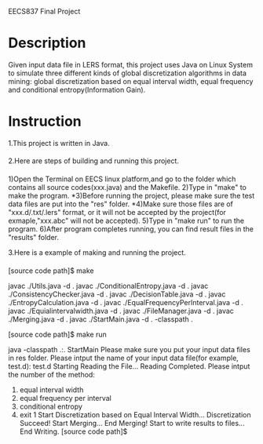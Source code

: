EECS837 Final Project

Description
==============

Given input data file in LERS format, this project uses Java on Linux System to simulate three different kinds of global discretization algorithms in data mining: global discretization based on equal interval width, equal frequency and conditional entropy(Information Gain).

Instruction
==============
1.This project is written in Java.
####
2.Here are steps of building and running this project.
####
   1)Open the Terminal on EECS linux platform,and go to the folder which contains all source codes(xxx.java) and the Makefile.
   2)Type in "make" to make the program. 
   *3)Before running the project, please make sure the test data files are put into the "res" folder.
   *4)Make sure those files are of "xxx.d/.txt/.lers" format, or it will not be accepted by the project(for exmaple,"xxx.abc" will not be accepted).
   5)Type in "make run" to run the program.
   6)After program completes running, you can find result files in the "results" folder.

3.Here is a example of making and running the project.
####
[source code path]$ make

javac ./Utils.java -d .
javac ./ConditionalEntropy.java -d .
javac ./ConsistencyChecker.java -d .
javac ./DecisionTable.java -d .
javac ./EntropyCalculation.java -d .
javac ./EqualFrequencyPerInterval.java -d .
javac ./Equialintervalwidth.java -d .
javac ./FileManager.java -d .
javac ./Merging.java -d .
javac ./StartMain.java -d . -classpath .

[source code path]$ make run

java -classpath .:. StartMain
Please make sure you put your input data files in res folder.
Please intput the name of your input data file(for example, test.d): 
test.d
Starting Reading the File...
Reading Completed.
Please intput the number of the method: 
1. equal interval width
2. equal frequency per interval
3. conditional entropy
4. exit
1
Start Discretization based on Equal Interval Width...
Discretization Succeed!
Start Merging...
End Merging! Start to write results to files...
End Writing.
[source code path]$ 
